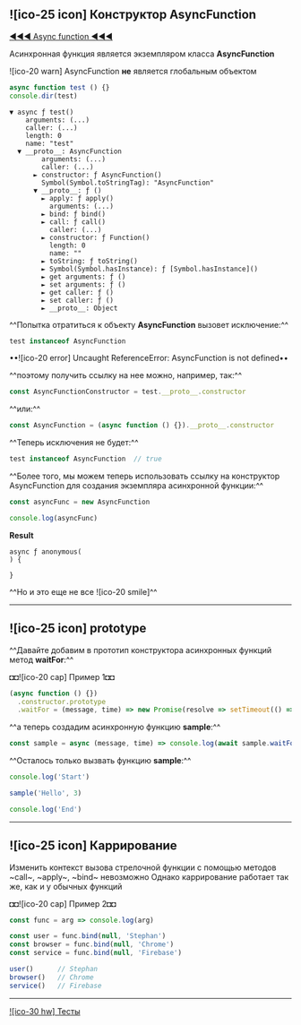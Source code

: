 ## ![ico-25 icon] Конструктор AsyncFunction

[◄◄◄ Async function ◄◄◄](page/async-await)

Асинхронная функция является экземпляром класса **AsyncFunction**

![ico-20 warn] AsyncFunction **не** является глобальным объектом

~~~js
async function test () {}
console.dir(test)
~~~

~~~~console
▼ async ƒ test()
    arguments: (...)
    caller: (...)
    length: 0
    name: "test"
  ▼ __proto__: AsyncFunction
        arguments: (...)
        caller: (...)
      ► constructor: ƒ AsyncFunction()
        Symbol(Symbol.toStringTag): "AsyncFunction"
      ▼ __proto__: ƒ ()
        ► apply: ƒ apply()
          arguments: (...)
        ► bind: ƒ bind()
        ► call: ƒ call()
          caller: (...)
        ► constructor: ƒ Function()
          length: 0
          name: ""
        ► toString: ƒ toString()
        ► Symbol(Symbol.hasInstance): ƒ [Symbol.hasInstance]()
        ► get arguments: ƒ ()
        ► set arguments: ƒ ()
        ► get caller: ƒ ()
        ► set caller: ƒ ()
        ► __proto__: Object
~~~~

^^Попытка отратиться к объекту **AsyncFunction** вызовет исключение:^^

~~~js
test instanceof AsyncFunction
~~~

••![ico-20 error] Uncaught ReferenceError: AsyncFunction is not defined••

^^поэтому получить ссылку на нее можно, например, так:^^

~~~js
const AsyncFunctionConstructor = test.__proto__.constructor
~~~

^^или:^^

~~~js
const AsyncFunction = (async function () {}).__proto__.constructor
~~~

^^Теперь исключения не будет:^^

~~~js
test instanceof AsyncFunction  // true
~~~

^^Более того, мы можем теперь использовать ссылку на конструктор AsyncFunction для создания экземпляра асинхронной функции:^^

~~~js
const asyncFunc = new AsyncFunction

console.log(asyncFunc)
~~~

**Result**

~~~console
async ƒ anonymous(
) {

}
~~~

^^Но и это еще не все ![ico-20 smile]^^

__________________________________

## ![ico-25 icon] prototype

^^Давайте добавим в прототип конструктора асинхронных функций метод **waitFor**:^^

◘◘![ico-20 cap] Пример 1◘◘

~~~js
(async function () {})
  .constructor.prototype
  .waitFor = (message, time) => new Promise(resolve => setTimeout(() => resolve(message), time * 1000))
~~~

^^а теперь создадим асинхронную функцию **sample**:^^

~~~js
const sample = async (message, time) => console.log(await sample.waitFor(message, time))
~~~

^^Осталось только вызвать функцию **sample**:^^

~~~js
console.log('Start')

sample('Hello', 3)

console.log('End')
~~~

__________________________________

## ![ico-25 icon] Каррирование

Изменить контекст вызова стрелочной функции с помощью методов ~call~, ~apply~, ~bind~ невозможно
Однако каррирование работает так же, как и у обычных функций

◘◘![ico-20 cap] Пример 2◘◘

~~~js
const func = arg => console.log(arg)

const user = func.bind(null, 'Stephan')
const browser = func.bind(null, 'Chrome')
const service = func.bind(null, 'Firebase')

user()      // Stephan
browser()   // Chrome
service()   // Firebase
~~~

_______________________
[![ico-30 hw] Тесты](quiz/async )
